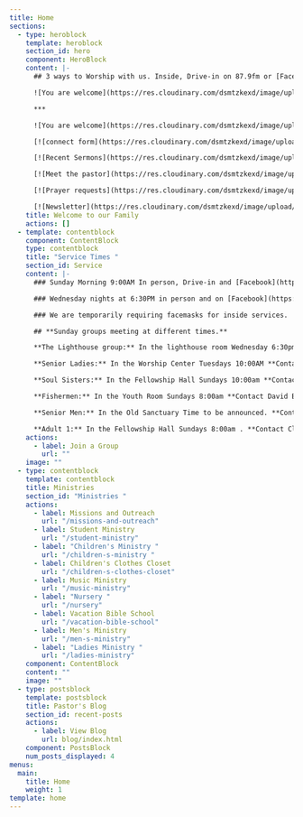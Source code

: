 ```yaml
---
title: Home
sections:
  - type: heroblock
    template: heroblock
    section_id: hero
    component: HeroBlock
    content: |-
      ## 3 ways to Worship with us. Inside, Drive-in on 87.9fm or [Facebook Live](https://www.facebook.com/groups/FBCBronson/) all at 9:00 AM Sundays

      ![You are welcome](https://res.cloudinary.com/dsmtzkexd/image/upload/f_auto,q_auto/v1598367752/IMG_2343.png) 

      ***

      ![You are welcome](https://res.cloudinary.com/dsmtzkexd/image/upload/f_auto,q_auto/v1598367752/IMG_2343.png)

      [![connect form](https://res.cloudinary.com/dsmtzkexd/image/upload/f_auto,q_auto/v1598372533/DA446331-1DC1-4648-90D1-D3967A2C6F7A.png)](https://forms.gle/651RQkxsmr3C6CMV8)

      [![Recent Sermons](https://res.cloudinary.com/dsmtzkexd/image/upload/f_auto,q_auto/v1598372543/DACB6D80-3F77-464C-A131-6D3E28F7BADF.png)](/sermons)

      [![Meet the pastor](https://res.cloudinary.com/dsmtzkexd/image/upload/f_auto,q_auto/v1598372542/398F3C34-6ED2-447F-8DAF-2E6AEC79A8BA.png)](https://forms.gle/7D6uo3haBLhXf56L6)

      [![Prayer requests](https://res.cloudinary.com/dsmtzkexd/image/upload/f_auto,q_auto/v1598372534/EA3605CB-5160-466C-9164-C8644F5E9D7F.png)](https://forms.gle/duinCZesEGRo8xDs9)

      [![Newsletter](https://res.cloudinary.com/dsmtzkexd/image/upload/f_auto,q_auto/v1598372529/1868F6AE-3E24-4421-B9FD-C60AB0D0064F.png)](/images/heartbeat.pdf)
    title: Welcome to our Family
    actions: []
  - template: contentblock
    component: ContentBlock
    type: contentblock
    title: "Service Times "
    section_id: Service
    content: |-
      ### Sunday Morning 9:00AM In person, Drive-in and [Facebook](https://www.facebook.com/groups/FBCBronson/)

      ### Wednesday nights at 6:30PM in person and on [Facebook](https://www.facebook.com/groups/FBCBronson/)

      ### We are temporarily requiring facemasks for inside services.

      ## **Sunday groups meeting at different times.**

      **The Lighthouse group:** In the lighthouse room Wednesday 6:30pm **Contact Danny Sprague for more info:** 352-221-4847

      **Senior Ladies:** In the Worship Center Tuesdays 10:00AM **Contact Sonja Simmons for more info:** 352-538-0398

      **Soul Sisters:** In the Fellowship Hall Sundays 10:00am **Contact Candy Dean for more info:** 352-214-0015

      **Fishermen:** In the Youth Room Sundays 8:00am **Contact David Bird for more info:** 352-572-2674

      **Senior Men:** In the Old Sanctuary Time to be announced. **Contact Steve Bird for more info:** 352-817-4711

      **Adult 1:** In the Fellowship Hall Sundays 8:00am . **Contact Cliff Norris for more info:** 352-538-7609
    actions:
      - label: Join a Group
        url: ""
    image: ""
  - type: contentblock
    template: contentblock
    title: Ministries
    section_id: "Ministries "
    actions:
      - label: Missions and Outreach
        url: "/missions-and-outreach"
      - label: Student Ministry
        url: "/student-ministry"
      - label: "Children's Ministry "
        url: "/children-s-ministry "
      - label: Children's Clothes Closet
        url: "/children-s-clothes-closet"
      - label: Music Ministry
        url: "/music-ministry"
      - label: "Nursery "
        url: "/nursery"
      - label: Vacation Bible School
        url: "/vacation-bible-school"
      - label: Men's Ministry
        url: "/men-s-ministry"
      - label: "Ladies Ministry "
        url: "/ladies-ministry"
    component: ContentBlock
    content: ""
    image: ""
  - type: postsblock
    template: postsblock
    title: Pastor's Blog
    section_id: recent-posts
    actions:
      - label: View Blog
        url: blog/index.html
    component: PostsBlock
    num_posts_displayed: 4
menus:
  main:
    title: Home
    weight: 1
template: home
---
```

